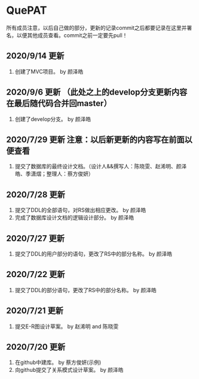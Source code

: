 # QuePAT
所有成员注意，以后自己做的部分，更新的记录commit之后都要记录在这里并署名，以便其他成员查看。commit之前一定要先pull！

## 2020/9/14 更新

1. 创建了MVC项目。 by 颜泽皓

## 2020/9/6 更新 （此处之上的develop分支更新内容在最后随代码合并回master）

1. 创建了develop分支。 by 颜泽皓

## 2020/7/29 更新 注意：以后新更新的内容写在前面以便查看

1. 提交了数据库的最终设计文档。（设计人&&撰写人：陈晓雯、赵浠明、颜泽皓、季潇熠；整理人：蔡方俊妍）

## 2020/7/28 更新
1. 提交了DDL的全部语句，对RS做出相应更改。 by 颜泽皓
2. 完成了数据库设计文档的逻辑设计部分。 by 颜泽皓
## 2020/7/27 更新
1. 提交了DDL的用户部分的语句，更改了RS中的部分名称。 by 颜泽皓
## 2020/7/22 更新
1. 提交了DDL的部分语句，更改了RS中的部分名称。 by 颜泽皓
## 2020/7/21 更新
1. 提交E-R图设计草案。 by 赵浠明 and 陈晓雯
## 2020/7/20 更新
1. 在github中建库。 by 蔡方俊妍(示例)
2. 向github提交了关系模式设计草案。 by 颜泽皓











